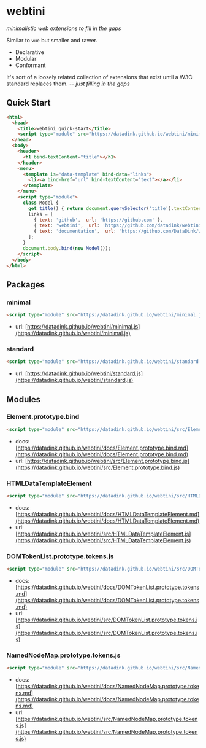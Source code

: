 # webtini

*minimalistic web extensions to fill in the gaps*

Similar to `vue` but smaller and rawer.

* Declarative
* Modular
* Conformant

It's sort of a loosely related collection of extensions that exist until a W3C standard replaces them. 
*-- just filling in the gaps*

## Quick Start
```html
<html>
  <head>
    <title>webtini quick-start</title>
    <script type="module" src="https://datadink.github.io/webtini/minimal.js"></script>
  </head>
  <body>
    <header>
      <h1 bind-textContent="title"></h1>
    </header>
    <menu>
      <template is="data-template" bind-data="links">
        <li><a bind-href="url" bind-textContent="text"></a></li>
      </template>
    </menu>
    <script type="module">
      class Model {
        get title() { return document.querySelector('title').textContent; }
        links = [
          { text: 'github',  url: 'https://github.com' },
          { text: 'webtini',  url: 'https://github.com/datadink/webtini' },
          { text: 'documentation',  url: 'https://github.com/DataDink/webtini/blob/main/README.md' },
        ];
      }
      document.body.bind(new Model());
    </script>
  </body>
</html>
```

## Packages

### minimal

```html
<script type="module" src="https://datadink.github.io/webtini/minimal.js"></script>
```
* url: [https://datadink.github.io/webtini/minimal.js](https://datadink.github.io/webtini/minimal.js)

### standard

```html
<script type="module" src="https://datadink.github.io/webtini/standard.js"></script>
```
* url: [https://datadink.github.io/webtini/standard.js](https://datadink.github.io/webtini/standard.js)

## Modules

### Element.prototype.bind

```html
<script type="module" src="https://datadink.github.io/webtini/src/Element.prototype.bind.js"></script>
```
* docs: [https://datadink.github.io/webtini/docs/Element.prototype.bind.md](https://datadink.github.io/webtini/docs/Element.prototype.bind.md)
* url: [https://datadink.github.io/webtini/src/Element.prototype.bind.js](https://datadink.github.io/webtini/src/Element.prototype.bind.js)

### HTMLDataTemplateElement

```html
<script type="module" src="https://datadink.github.io/webtini/src/HTMLDataTemplateElement.js"></script>
```
* docs: [https://datadink.github.io/webtini/docs/HTMLDataTemplateElement.md](https://datadink.github.io/webtini/docs/HTMLDataTemplateElement.md)
* url: [https://datadink.github.io/webtini/src/HTMLDataTemplateElement.js](https://datadink.github.io/webtini/src/HTMLDataTemplateElement.js)

### DOMTokenList.prototype.tokens.js

```html
<script type="module" src="https://datadink.github.io/webtini/src/DOMTokenList.prototype.tokens.js"></script>
```
* docs: [https://datadink.github.io/webtini/docs/DOMTokenList.prototype.tokens.md](https://datadink.github.io/webtini/docs/DOMTokenList.prototype.tokens.md)
* url: [https://datadink.github.io/webtini/src/DOMTokenList.prototype.tokens.js](https://datadink.github.io/webtini/src/DOMTokenList.prototype.tokens.js)

### NamedNodeMap.prototype.tokens.js

```html
<script type="module" src="https://datadink.github.io/webtini/src/NamedNodeMap.prototype.tokens.js"></script>
```
* docs: [https://datadink.github.io/webtini/docs/NamedNodeMap.prototype.tokens.md](https://datadink.github.io/webtini/docs/NamedNodeMap.prototype.tokens.md)
* url: [https://datadink.github.io/webtini/src/NamedNodeMap.prototype.tokens.js](https://datadink.github.io/webtini/src/NamedNodeMap.prototype.tokens.js)

